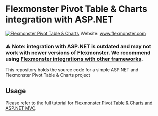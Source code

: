 # Flexmonster Pivot Table & Charts integration with ASP.NET
[![Flexmonster Pivot Table & Charts](https://cdn.flexmonster.com/landing.png)](https://flexmonster.com)
Website: www.flexmonster.com

### :warning: Note: integration with ASP.NET is outdated and may not work with newer versions of Flexmonster. We recommend using [Flexmonster integrations with other frameworks](https://www.flexmonster.com/doc/integration/). 

This repository holds the source code for a simple ASP.NET and Flexmonster Pivot Table & Charts project

## Usage
Please refer to the full tutorial for [Flexmonster Pivot Table & Charts and ASP.NET MVC](http://www.flexmonster.com/doc/integration-with-asp-net/).
